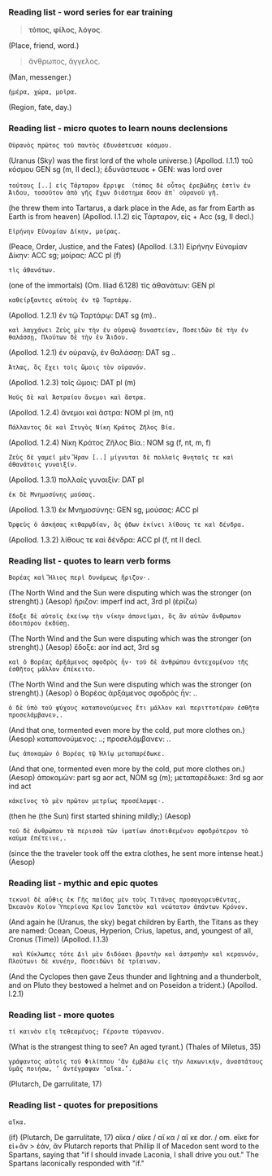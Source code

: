 ### Reading list - word series for ear training

> **τόπος, φίλος, λόγος**.

(Place, friend, word.)

> ἄνθρωπος, ἄγγελος.

(Man, messenger.)

```
ἡμέρα, χώρα, μοῖρα.
```
(Region, fate, day.)



### Reading list - micro quotes to learn nouns declensions

```
Οὐρανὸς πρῶτος τοῦ παντὸς ἐδυνάστευσε κόσμου.
```
(Uranus (Sky) was the first lord of the whole universe.)
(Apollod. I.1.1)
τοῦ κόσμου GEN sg (m, II decl.); ἐδυνάστευσε + GEN: was lord over

```
τούτους [..] εἰς Τάρταρον ἔρριψε （τόπος δὲ οὖτος ἐρεβώδης ἐστὶν ἐν Ἅιδου, τοσοῦτον ἀπὸ γῆς ἔχων διάστημα ὅσον ἀπ᾿ οὐρανοῦ γῆ.
```
(he threw them into Tartarus, a dark place in the Ade, as far from Earth as Earth is from heaven)
(Apollod. I.1.2)
εἰς Τάρταρον, εἰς + Acc (sg, II decl.)

```
Εἰρήνην Εὐνομίαν Δίκην, μοίρας.
```
(Peace, Order, Justice, and the Fates)
(Apollod. I.3.1)
Εἰρήνην Εὐνομίαν Δίκην: ACC sg; μοίρας: ACC pl (f)

```
τὶς ἀθανάτων.
```
(one of the immortals)
(Om. Iliad 6.128)
τὶς ἀθανάτων: GEN pl

```
καθείρξαντες αὐτοὺς ἐν τῷ Ταρτάρῳ.
```
(Apollod. 1.2.1)
ἐν τῷ Ταρτάρῳ: DAT sg (m)..

```
καὶ λαγχάνει Ζεὺς μὲν τὴν ἐν οὐρανῷ δυναστείαν, Ποσειδῶν δὲ τὴν ἐν θαλάσσῃ, Πλούτων δὲ τὴν ἐν Ἅιδου.
```
(Apollod. 1.2.1)
ἐν οὐρανῷ, ἐν θαλάσσῃ: DAT sg ..

```
Ἄτλας, ὃς ἔχει τοῖς ὤμοις τὸν οὐρανόν.
```
(Apollod. 1.2.3)
τοῖς ὤμοις: DAT pl (m)

```
Ἠοῦς δὲ καὶ Ἀστραίου ἄνεμοι καὶ ἄστρα.
```
(Apollod. 1.2.4)
ἄνεμοι καὶ ἄστρα: NOM pl (m, nt)

```
Πάλλαντος δὲ καὶ Στυγὸς Νίκη Κράτος Ζῆλος Βία.
```
(Apollod. 1.2.4)
Νίκη Κράτος Ζῆλος Βία.: NOM sg (f, nt, m, f)

```
Ζεὺς δὲ γαμεῖ μὲν Ἥραν [..] μίγνυται δὲ πολλαῖς θνηταῖς τε καὶ ἀθανάτοις γυναιξίν.
```
(Apollod. 1.3.1)
πολλαῖς γυναιξίν: DAT pl

```
ἐκ δὲ Μνημοσύνης μούσας.
```
(Apollod. 1.3.1)
ἐκ Μνημοσύνης: GEN sg, μούσας: ACC pl

```
Ὀρφεὺς ὁ ἀσκήσας κιθαρῳδίαν, ὃς ᾁδων ἐκίνει λίθους τε καὶ δένδρα.
```
(Apollod. 1.3.2)
λίθους τε καὶ δένδρα: ACC pl (f, nt II decl.



### Reading list - quotes to learn verb forms

```
Βορέας καὶ Ἥλιος περὶ δυνάμεως ἤριζον·.
```
(The North Wind and the Sun were disputing which was the stronger (on strenght).)
(Aesop)
ἤριζον: imperf ind act, 3rd pl (ἐρίζω)

```
ἔδοξε δὲ αὐτοῖς ἐκείνῳ τὴν νίκην ἀπονεῖμαι, ὃς ἂν αὐτῶν ἄνθρωπον ὁδοιπόρον ἐκδύσῃ.
```
(The North Wind and the Sun were disputing which was the stronger (on strenght).)
(Aesop)
ἔδοξε: aor ind act, 3rd sg

```
καὶ ὁ Βορέας ἀρξάμενος σφοδρὸς ἦν· τοῦ δὲ ἀνθρώπου ἀντεχομένου τῆς ἐσθῆτος μᾶλλον ἐπέκειτο.
```
(The North Wind and the Sun were disputing which was the stronger (on strenght).)
(Aesop)
ὁ Βορέας ἀρξάμενος σφοδρὸς ἦν: ..

```
ὁ δὲ ὑπὸ τοῦ ψύχους καταπονούμενος ἔτι μᾶλλον καὶ περιττοτέραν ἐσθῆτα προσελάμβανεν,.
```
(And that one, tormented even more by the cold, put more clothes on.)
(Aesop)
καταπονούμενος: ..; προσελάμβανεν: ..

```
ἕως ἀποκαμὼν ὁ Βορέας τῷ Ἡλίῳ μεταπαρέδωκε.
```
(And that one, tormented even more by the cold, put more clothes on.)
(Aesop)
ἀποκαμὼν: part sg aor act, NOM sg (m); μεταπαρέδωκε: 3rd sg aor ind act

```
κἀκεῖνος τὸ μὲν πρῶτον μετρίως προσέλαμψε·.
```
(then he (the Sun) first started shining mildly;)
(Aesop)

```
τοῦ δὲ ἀνθρώπου τὰ περισσὰ τῶν ἱματίων ἀποτιθεμένου σφοδρότερον τὸ καῦμα ἐπέτεινε,.
```
(since the the traveler took off the extra clothes, he sent more intense heat.)
(Aesop)



### Reading list - mythic and epic quotes

```
τεκνοῖ δὲ αὖθις ἐκ Γῆς παῖδας μὲν τοὺς Τιτᾶνας προσαγορευθέντας, Ὠκεανὸν Κοῖον Ὑπερίονα Κρεῖον Ἰαπετὸν καὶ νεώτατον ἁπάντων Κρόνον.
```
(And again he (Uranus, the sky) begat children by Earth, the Titans as they are named: Ocean, Coeus, Hyperion, Crius, Iapetus, and, youngest of all, Cronus (Time))
(Apollod. I.1.3)

```
 καὶ Κύκλωπες τότε Διὶ μὲν διδόασι βροντὴν καὶ ἀστραπὴν καὶ κεραυνόν, Πλούτωνι δὲ κυνέην, Ποσειδῶνι δὲ τρίαιναν.
```
(And the Cyclopes then gave Zeus thunder and lightning and a thunderbolt, and on Pluto they bestowed a helmet and on Poseidon a trident.)
(Apollod. I.2.1)



### Reading list - more quotes

```
τί καινὸν εἴη τεθεαμένος; Γέροντα τύραννον.
```
(What is the strangest thing to see? An aged tyrant.)
(Thales of Miletus, 35)

```
γράψαντος αὐτοῖς τοῦ Φιλίππου ‘ἂν ἐμβάλω εἰς τὴν Λακωνικήν, ἀναστάτους ὑμᾶς ποιήσω, ’ ἀντέγραψαν ‘αἴκα.’.
```
(Plutarch, De garrulitate, 17)




### Reading list - quotes for prepositions

```
αἴκα.
```
(if)
(Plutarch, De garrulitate, 17)
αἴκα / αἴκε / αἴ κα / αἴ κε dor. / om. eἴκε for εἰ+ἄν > ἐάν, ἄν
Plutarch reports that Phillip II of Macedon sent word to the Spartans, saying that "if I should invade Laconia, I shall drive you out." The Spartans laconically responded with "if."



